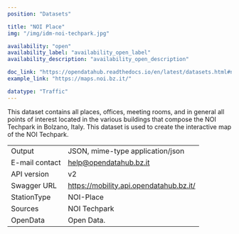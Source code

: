 ```yaml
---
position: "Datasets"

title: "NOI Place"
img: "/img/idm-noi-techpark.jpg"

availability: "open"
availability_label: "availability_open_label"
availability_description: "availability_open_description"

doc_link: "https://opendatahub.readthedocs.io/en/latest/datasets.html#noi-place"
example_link: "https://maps.noi.bz.it/"

datatype: "Traffic"
---
```


This dataset contains all places, offices, meeting rooms, and in general all points of interest located in the various buildings that compose the NOI Techpark in Bolzano, Italy. This dataset is used to create the interactive map of the NOI Techpark.

|                |                                         |
| :------------- | --------------------------------------- |
| Output         | JSON, mime-type application/json        |
| E-mail contact | help@opendatahub.bz.it                  |
| API version    | v2                                      |
| Swagger URL    | https://mobility.api.opendatahub.bz.it/ |
| StationType    | NOI-Place                               |
| Sources        | NOI Techpark                            |
| OpenData       | Open Data.                              |
